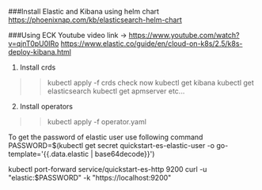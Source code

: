 ###Install Elastic and Kibana using helm chart
https://phoenixnap.com/kb/elasticsearch-helm-chart

###Using ECK
Youtube video link -> https://www.youtube.com/watch?v=qjnT0pU0IRo
https://www.elastic.co/guide/en/cloud-on-k8s/2.5/k8s-deploy-kibana.html
1) Install crds  
 >> kubectl apply -f crds
check now
 > kubectl get kibana
 > kubectl get elasticsearch
 > kubectl get apmserver
 etc...
 
2) Install operators 
>> kubectl apply -f operator.yaml
> 
> 


To get the password of elastic user use following command
PASSWORD=$(kubectl get secret quickstart-es-elastic-user -o go-template='{{.data.elastic | base64decode}}')

kubectl port-forward service/quickstart-es-http 9200
curl -u "elastic:$PASSWORD" -k "https://localhost:9200"